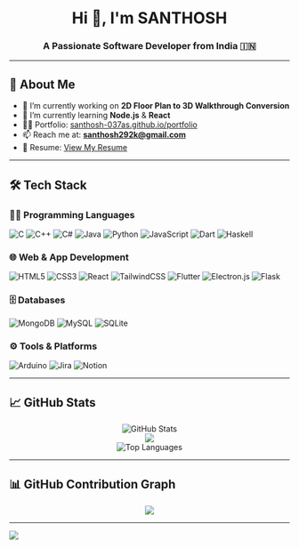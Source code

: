 <h1 align="center">Hi 👋, I'm SANTHOSH</h1>
<h3 align="center">A Passionate Software Developer from India 🇮🇳</h3>

---

## 💫 About Me

- 🔭 I’m currently working on **2D Floor Plan to 3D Walkthrough Conversion**
- 🌱 I’m currently learning **Node.js** & **React**
- 👨‍💻 Portfolio: [santhosh-037as.github.io/portfolio](https://santhosh-037as.github.io/portfolio/)
- 📫 Reach me at: **santhosh292k@gmail.com**
- 📄 Resume: [View My Resume](https://santhosh-037as.github.io/portfolio/resume)

---

## 🛠️ Tech Stack

### 👨‍💻 Programming Languages
![C](https://img.shields.io/badge/C-00599C?style=flat-square&logo=c&logoColor=white)
![C++](https://img.shields.io/badge/C++-00599C?style=flat-square&logo=c%2B%2B&logoColor=white)
![C#](https://img.shields.io/badge/C%23-239120?style=flat-square&logo=c-sharp&logoColor=white)
![Java](https://img.shields.io/badge/Java-ED8B00?style=flat-square&logo=java&logoColor=white)
![Python](https://img.shields.io/badge/Python-3670A0?style=flat-square&logo=python&logoColor=ffdd54)
![JavaScript](https://img.shields.io/badge/JavaScript-F7DF1E?style=flat-square&logo=javascript&logoColor=black)
![Dart](https://img.shields.io/badge/Dart-0175C2?style=flat-square&logo=dart&logoColor=white)
![Haskell](https://img.shields.io/badge/Haskell-5e5086?style=flat-square&logo=haskell&logoColor=white)

### 🌐 Web & App Development
![HTML5](https://img.shields.io/badge/HTML5-E34F26?style=flat-square&logo=html5&logoColor=white)
![CSS3](https://img.shields.io/badge/CSS3-1572B6?style=flat-square&logo=css3&logoColor=white)
![React](https://img.shields.io/badge/React-20232a?style=flat-square&logo=react&logoColor=61DAFB)
![TailwindCSS](https://img.shields.io/badge/TailwindCSS-38B2AC?style=flat-square&logo=tailwind-css&logoColor=white)
![Flutter](https://img.shields.io/badge/Flutter-02569B?style=flat-square&logo=flutter&logoColor=white)
![Electron.js](https://img.shields.io/badge/Electron-191970?style=flat-square&logo=Electron&logoColor=white)
![Flask](https://img.shields.io/badge/Flask-000000?style=flat-square&logo=flask&logoColor=white)

### 🗄️ Databases
![MongoDB](https://img.shields.io/badge/MongoDB-4EA94B?style=flat-square&logo=mongodb&logoColor=white)
![MySQL](https://img.shields.io/badge/MySQL-00f?style=flat-square&logo=mysql&logoColor=white)
![SQLite](https://img.shields.io/badge/SQLite-07405E?style=flat-square&logo=sqlite&logoColor=white)

### ⚙️ Tools & Platforms
![Arduino](https://img.shields.io/badge/Arduino-00979D?style=flat-square&logo=arduino&logoColor=white)
![Jira](https://img.shields.io/badge/Jira-0A0FFF?style=flat-square&logo=jira&logoColor=white)
![Notion](https://img.shields.io/badge/Notion-000000?style=flat-square&logo=notion&logoColor=white)

---

## 📈 GitHub Stats

<p align="center">
  <img src="https://github-readme-stats.vercel.app/api?username=Santhosh292K&show_icons=true&theme=chartreuse-dark&hide_border=false" alt="GitHub Stats" />
  <br />
<img src="(https://github-readme-streak-stats.herokuapp.com/?user=Santhosh292K&theme=chartreuse-dark&hide_border=false" />
  <br />
  <img src="https://github-readme-stats.vercel.app/api/top-langs/?username=Santhosh292K&theme=chartreuse-dark&layout=compact&hide_border=false" alt="Top Languages" />
</p>

---

## 📊 GitHub Contribution Graph

<p align="center">
<img src="https://github-readme-activity-graph.vercel.app/graph?username=Santhosh292K&theme=chartreuse-dark" />
</p>

---

[![](https://visitcount.itsvg.in/api?id=Santhosh292K&icon=0&color=0)](https://visitcount.itsvg.in)


